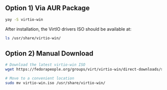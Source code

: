 
## Option 1) Via AUR Package
```bash
yay -S virtio-win
```

After installation, the VirtIO drivers ISO should be available at:
```bash
ls /usr/share/virtio-win/
```



## Option 2) Manual Download
```bash
# Download the latest virtio-win ISO
wget https://fedorapeople.org/groups/virt/virtio-win/direct-downloads/stable-virtio/virtio-win.iso

# Move to a convenient location
sudo mv virtio-win.iso /usr/share/virtio-win/
```